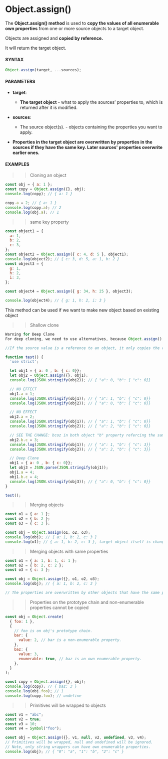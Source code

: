 # Object.assign()

The **Object.assign() method** is used to **copy the values of all enumerable own properties** from one or more source objects to a target object.

Objects are assigned and **copied by reference.**

It will return the target object.

#### **SYNTAX**

```js
Object.assign(target, ...sources);
```

#### **PARAMETERS**

- **target**:
  - **The target object** - what to apply the sources’ properties to, which is returned after it is modified.
- **sources**:

  - The source object(s). - objects containing the properties you want to apply.

- **Properties in the target object are overwritten by properties in the sources if they have the same key. Later sources' properties overwrite earlier ones.**

#### **EXAMPLES**

> > Cloning an object

```js
const obj = { a: 1 };
const copy = Object.assign({}, obj);
console.log(copy); // { a: 1 }

copy.a = 2; // { a: 1 }
console.log(copy.a); // 2
console.log(obj.a); // 1
```

> > same key property

```js
const object1 = {
  a: 1,
  b: 2,
  c: 3,
};
const object2 = Object.assign({ c: 4, d: 5 }, object1);
console.log(object2); // { c: 3, d: 5, a: 1, b: 2 }
const object3 = {
  g: 1,
  h: 2,
  i: 3,
};

const object4 = Object.assign({ g: 34, h: 25 }, object3);

console.log(object4); // { g: 1, h: 2, i: 3 }
```

This method can be used if we want to make new object based on existing object

> > Shallow clone

```js
Warning for Deep Clone
For deep cloning, we need to use alternatives, because Object.assign() copies property values.

//If the source value is a reference to an object, it only copies the reference value(address)

function test() {
  'use strict';

  let obj1 = { a: 0 , b: { c: 0}};
  let obj2 = Object.assign({}, obj1);
  console.log(JSON.stringify(obj2)); // { "a": 0, "b": { "c": 0}}

  // NO EFFECT
  obj1.a = 1;
  console.log(JSON.stringify(obj1)); // { "a": 1, "b": { "c": 0}}
  console.log(JSON.stringify(obj2)); // { "a": 0, "b": { "c": 0}}

  // NO EFFECT
  obj2.a = 2;
  console.log(JSON.stringify(obj1)); // { "a": 1, "b": { "c": 0}}
  console.log(JSON.stringify(obj2)); // { "a": 2, "b": { "c": 0}}

  // SEE THE CHANGE: bcoz in both object "b" property refercing the same value
  obj2.b.c = 3;
  console.log(JSON.stringify(obj1)); // { "a": 1, "b": { "c": 3}}
  console.log(JSON.stringify(obj2)); // { "a": 2, "b": { "c": 3}}

  // Deep Clone
  obj1 = { a: 0 , b: { c: 0}};
  let obj3 = JSON.parse(JSON.stringify(obj1));
  obj1.a = 4;
  obj1.b.c = 4;
  console.log(JSON.stringify(obj3)); // { "a": 0, "b": { "c": 0}}
}

test();
```

> > Merging objects

```js
const o1 = { a: 1 };
const o2 = { b: 2 };
const o3 = { c: 3 };

const obj = Object.assign(o1, o2, o3);
console.log(obj); // { a: 1, b: 2, c: 3 }
console.log(o1); // { a: 1, b: 2, c: 3 }, target object itself is changed.
```

> > Merging objects with same properties

```js
const o1 = { a: 1, b: 1, c: 1 };
const o2 = { b: 2, c: 2 };
const o3 = { c: 3 };

const obj = Object.assign({}, o1, o2, o3);
console.log(obj); // { a: 1, b: 2, c: 3 }

// The properties are overwritten by other objects that have the same properties later in the parameters order.
```

> > Properties on the prototype chain and non-enumerable properties cannot be copied

```js
const obj = Object.create(
  { foo: 1 },
  {
    // foo is on obj's prototype chain.
    bar: {
      value: 2, // bar is a non-enumerable property.
    },
    baz: {
      value: 3,
      enumerable: true, // baz is an own enumerable property.
    },
  }
);

const copy = Object.assign({}, obj);
console.log(copy); // { baz: 3 }
console.log(obj.foo); // 1
console.log(copy.foo); // undefine
```

> > Primitives will be wrapped to objects

```js
const v1 = "abc";
const v2 = true;
const v3 = 10;
const v4 = Symbol("foo");

const obj = Object.assign({}, v1, null, v2, undefined, v3, v4);
// Primitives will be wrapped, null and undefined will be ignored.
// Note, only string wrappers can have own enumerable properties.
console.log(obj); // { "0": "a", "1": "b", "2": "c" }
```
